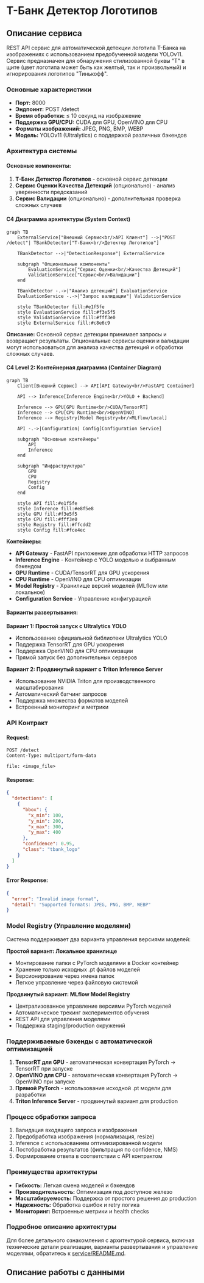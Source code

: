 # T-Банк Детектор Логотипов

## Описание сервиса

REST API сервис для автоматической детекции логотипа Т-Банка на изображениях с использованием предобученной модели YOLOv11. Сервис предназначен для обнаружения стилизованной буквы "Т" в щите (цвет логотипа может быть как желтый, так и произвольный) и игнорирования логотипов "Тинькофф".

### Основные характеристики

- **Порт:** 8000
- **Эндпоинт:** POST /detect
- **Время обработки:** ≤ 10 секунд на изображение
- **Поддержка GPU/CPU:** CUDA для GPU, OpenVINO для CPU
- **Форматы изображений:** JPEG, PNG, BMP, WEBP
- **Модель:** YOLOv11 (Ultralytics) с поддержкой различных бэкендов

### Архитектура системы

#### Основные компоненты:

1. **T-Банк Детектор Логотипов** - основной сервис детекции
2. **Сервис Оценки Качества Детекций** (опционально) - анализ уверенности предсказаний
3. **Сервис Валидации** (опционально) - дополнительная проверка сложных случаев

#### C4 Диаграмма архитектуры (System Context)

```mermaid
graph TB
    ExternalService["Внешний Сервис<br/>API Клиент"] -->|"POST /detect"| TBankDetector["T-Банк<br/>Детектор Логотипов"]

    TBankDetector -->|"DetectionResponse"| ExternalService

    subgraph "Опциональные компоненты"
        EvaluationService["Сервис Оценки<br/>Качества Детекций"]
        ValidationService["Сервис<br/>Валидации"]
    end

    TBankDetector -.->|"Анализ детекций"| EvaluationService
    EvaluationService -.->|"Запрос валидации"| ValidationService

    style TBankDetector fill:#e1f5fe
    style EvaluationService fill:#f3e5f5
    style ValidationService fill:#fff3e0
    style ExternalService fill:#c8e6c9
```

**Описание:** Основной сервис детекции принимает запросы и возвращает результаты. Опциональные сервисы оценки и валидации могут использоваться для анализа качества детекций и обработки сложных случаев.

#### C4 Level 2: Контейнерная диаграмма (Container Diagram)

```mermaid
graph TB
    Client[Внешний Сервис] --> API[API Gateway<br/>FastAPI Container]

    API --> Inference[Inference Engine<br/>YOLO + Backend]

    Inference --> GPU[GPU Runtime<br/>CUDA/TensorRT]
    Inference --> CPU[CPU Runtime<br/>OpenVINO]
    Inference --> Registry[Model Registry<br/>MLflow/Local]

    API -.->|Configuration| Config[Configuration Service]

    subgraph "Основные контейнеры"
        API
        Inference
    end

    subgraph "Инфраструктура"
        GPU
        CPU
        Registry
        Config
    end

    style API fill:#e1f5fe
    style Inference fill:#e8f5e8
    style GPU fill:#f3e5f5
    style CPU fill:#fff3e0
    style Registry fill:#ffcdd2
    style Config fill:#fce4ec
```

**Контейнеры:**
- **API Gateway** - FastAPI приложение для обработки HTTP запросов
- **Inference Engine** - Контейнер с YOLO моделью и выбранным бэкендом
- **GPU Runtime** - CUDA/TensorRT для GPU ускорения
- **CPU Runtime** - OpenVINO для CPU оптимизации
- **Model Registry** - Хранилище версий моделей (MLflow или локальное)
- **Configuration Service** - Управление конфигурацией

#### Варианты развертывания:

**Вариант 1: Простой запуск с Ultralytics YOLO**
- Использование официальной библиотеки Ultralytics YOLO
- Поддержка TensorRT для GPU ускорения
- Поддержка OpenVINO для CPU оптимизации
- Прямой запуск без дополнительных серверов

**Вариант 2: Продвинутый вариант с Triton Inference Server**
- Использование NVIDIA Triton для производственного масштабирования
- Автоматический батчинг запросов
- Поддержка множества форматов моделей
- Встроенный мониторинг и метрики

### API Контракт

#### Request:
```
POST /detect
Content-Type: multipart/form-data

file: <image_file>
```

#### Response:
```json
{
  "detections": [
    {
      "bbox": {
        "x_min": 100,
        "y_min": 200,
        "x_max": 300,
        "y_max": 400
      },
      "confidence": 0.95,
      "class": "tbank_logo"
    }
  ]
}
```

#### Error Response:
```json
{
  "error": "Invalid image format",
  "detail": "Supported formats: JPEG, PNG, BMP, WEBP"
}
```

### Model Registry (Управление моделями)

Система поддерживает два варианта управления версиями моделей:

**Простой вариант: Локальное хранилище**
- Монтирование папки с PyTorch моделями в Docker контейнер
- Хранение только исходных .pt файлов моделей
- Версионирование через имена папок
- Легкое управление через файловую системой

**Продвинутый вариант: MLflow Model Registry**
- Централизованное управление версиями PyTorch моделей
- Автоматическое трекинг экспериментов обучения
- REST API для управления моделями
- Поддержка staging/production окружений

### Поддерживаемые бэкенды с автоматической оптимизацией

1. **TensorRT для GPU** - автоматическая конвертация PyTorch → TensorRT при запуске
2. **OpenVINO для CPU** - автоматическая конвертация PyTorch → OpenVINO при запуске
3. **Прямой PyTorch** - использование исходной .pt модели для разработки
4. **Triton Inference Server** - продвинутый вариант для production

### Процесс обработки запроса

1. Валидация входящего запроса и изображения
2. Предобработка изображения (нормализация, resize)
3. Inference с использованием оптимизированной модели
4. Постобработка результатов (фильтрация по confidence, NMS)
5. Формирование ответа в соответствии с API контрактом

### Преимущества архитектуры

- **Гибкость:** Легкая смена моделей и бэкендов
- **Производительность:** Оптимизация под доступное железо
- **Масштабируемость:** Поддержка от простого решения до production
- **Надежность:** Обработка ошибок и retry логика
- **Мониторинг:** Встроенные метрики и health checks

### Подробное описание архитектуры

Для более детального ознакомления с архитектурой сервиса, включая технические детали реализации, варианты развертывания и управление моделями, обратитесь к [service/README.md](service/README.md).

## Описание работы с данными